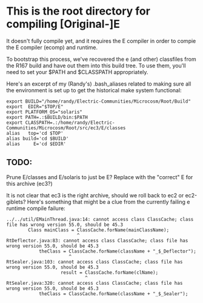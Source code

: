 # This is the root directory for compiling [Original-]E

It doesn't fully compile yet, and it requires the E compiler in order to compie the E compiler (ecomp) and runtime.

To bootstrap this process, we've recovered the e (and other) classfiles from the R167 build and have out them into this build tree. To use them, you'll need to set your $PATH and $CLASSPATH appropriately.

Here's an excerpt of my (Randy's) .bash_aliases related to making sure all the environment is set up to get the historical make system functional:

```export   TOP="/home/randy/Electric-Communities/Microcosm/Root/src/ec3"
export BUILD="/home/randy/Electric-Communities/Microcosm/Root/Build"
export  EDIR="$TOP/E"
export PLATFORM_OS="solaris"
export PATH=.:$BUILD/bin:$PATH
export CLASSPATH=.:/home/randy/Electric-Communities/Microcosm/Root/src/ec3/E/classes
alias   top='cd $TOP'
alias build='cd $BUILD'
alias     E='cd $EDIR'
```



## TODO:
Prune E/classes and E/solaris to just be E? Replace with the "correct" E for this archive (ec3?)

It is not clear that ec3 is the right archive, should we roll back to ec2 or ec2-giblets? Here's something that might be a clue from the currently failing e runtime compile failure:

```ecomp [...]
../../util/EMainThread.java:14: cannot access class ClassCache; class file has wrong version 55.0, should be 45.3
        Class mainClass = ClassCache.forName(mainClassName);
                          ^
RtDeflector.java:83: cannot access class ClassCache; class file has wrong version 55.0, should be 45.3
            theClass = ClassCache.forName(className + "_$_Deflector");
                       ^
RtSealer.java:103: cannot access class ClassCache; class file has wrong version 55.0, should be 45.3
                    result = ClassCache.forName(clName);
                             ^
RtSealer.java:320: cannot access class ClassCache; class file has wrong version 55.0, should be 45.3
            theClass = ClassCache.forName(className + "_$_Sealer");
```



